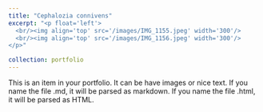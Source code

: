 ```yaml
---
title: "Cephalozia connivens"
excerpt: "<p float='left'>
  <br/><img align='top' src='/images/IMG_1155.jpeg' width='300'/>
  <br/><img align='top' src='/images/IMG_1156.jpeg' width='300'/>
</p>"

collection: portfolio
---
```


This is an item in your portfolio. It can be have images or nice text. If you name the file .md, it will be parsed as markdown. If you name the file .html, it will be parsed as HTML. 
